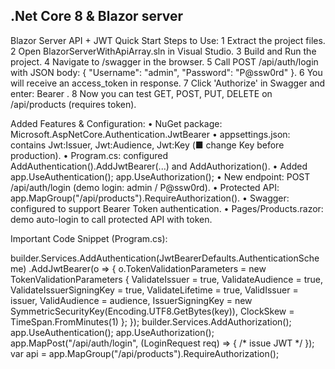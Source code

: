 .Net Core 8 & Blazor server
----------------------------------------
Blazor Server API + JWT Quick Start
Steps to Use:
1 Extract the project files.
2 Open BlazorServerWithApiArray.sln in Visual Studio.
3 Build and Run the project.
4 Navigate to /swagger in the browser.
5 Call POST /api/auth/login with JSON body: { "Username": "admin", "Password": "P@ssw0rd" }.
6 You will receive an access_token in response.
7 Click 'Authorize' in Swagger and enter: Bearer .
8 Now you can test GET, POST, PUT, DELETE on /api/products (requires token).

Added Features & Configuration:
• NuGet package: Microsoft.AspNetCore.Authentication.JwtBearer
• appsettings.json: contains Jwt:Issuer, Jwt:Audience, Jwt:Key (■ change Key before production).
• Program.cs: configured AddAuthentication().AddJwtBearer(...) and AddAuthorization().
• Added app.UseAuthentication(); app.UseAuthorization();
• New endpoint: POST /api/auth/login (demo login: admin / P@ssw0rd).
• Protected API: app.MapGroup("/api/products").RequireAuthorization().
• Swagger: configured to support Bearer Token authentication.
• Pages/Products.razor: demo auto-login to call protected API with token.

Important Code Snippet (Program.cs):

builder.Services.AddAuthentication(JwtBearerDefaults.AuthenticationScheme) .AddJwtBearer(o
=> { o.TokenValidationParameters = new TokenValidationParameters { ValidateIssuer = true,
ValidateAudience = true, ValidateIssuerSigningKey = true, ValidateLifetime = true,
ValidIssuer = issuer, ValidAudience = audience, IssuerSigningKey = new
SymmetricSecurityKey(Encoding.UTF8.GetBytes(key)), ClockSkew = TimeSpan.FromMinutes(1) };
}); builder.Services.AddAuthorization(); app.UseAuthentication(); app.UseAuthorization();
app.MapPost("/api/auth/login", (LoginRequest req) => { /* issue JWT */ }); var api =
app.MapGroup("/api/products").RequireAuthorization();
